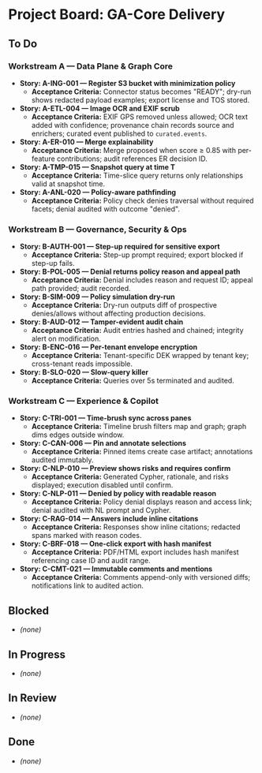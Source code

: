 # Project Board: GA-Core Delivery

## To Do

### Workstream A — Data Plane & Graph Core

*   **Story: A-ING-001 — Register S3 bucket with minimization policy**
    *   **Acceptance Criteria:** Connector status becomes "READY"; dry-run shows redacted payload examples; export license and TOS stored.
*   **Story: A-ETL-004 — Image OCR and EXIF scrub**
    *   **Acceptance Criteria:** EXIF GPS removed unless allowed; OCR text added with confidence; provenance chain records source and enrichers; curated event published to `curated.events`.
*   **Story: A-ER-010 — Merge explainability**
    *   **Acceptance Criteria:** Merge proposed when score ≥ 0.85 with per-feature contributions; audit references ER decision ID.
*   **Story: A-TMP-015 — Snapshot query at time T**
    *   **Acceptance Criteria:** Time-slice query returns only relationships valid at snapshot time.
*   **Story: A-ANL-020 — Policy-aware pathfinding**
    *   **Acceptance Criteria:** Policy check denies traversal without required facets; denial audited with outcome "denied".

### Workstream B — Governance, Security & Ops

*   **Story: B-AUTH-001 — Step-up required for sensitive export**
    *   **Acceptance Criteria:** Step-up prompt required; export blocked if step-up fails.
*   **Story: B-POL-005 — Denial returns policy reason and appeal path**
    *   **Acceptance Criteria:** Denial includes reason and request ID; appeal path provided; audit recorded.
*   **Story: B-SIM-009 — Policy simulation dry-run**
    *   **Acceptance Criteria:** Dry-run outputs diff of prospective denies/allows without affecting production decisions.
*   **Story: B-AUD-012 — Tamper-evident audit chain**
    *   **Acceptance Criteria:** Audit entries hashed and chained; integrity alert on modification.
*   **Story: B-ENC-016 — Per-tenant envelope encryption**
    *   **Acceptance Criteria:** Tenant-specific DEK wrapped by tenant key; cross-tenant reads impossible.
*   **Story: B-SLO-020 — Slow-query killer**
    *   **Acceptance Criteria:** Queries over 5s terminated and audited.

### Workstream C — Experience & Copilot

*   **Story: C-TRI-001 — Time-brush sync across panes**
    *   **Acceptance Criteria:** Timeline brush filters map and graph; graph dims edges outside window.
*   **Story: C-CAN-006 — Pin and annotate selections**
    *   **Acceptance Criteria:** Pinned items create case artifact; annotations audited immutably.
*   **Story: C-NLP-010 — Preview shows risks and requires confirm**
    *   **Acceptance Criteria:** Generated Cypher, rationale, and risks displayed; execution disabled until confirm.
*   **Story: C-NLP-011 — Denied by policy with readable reason**
    *   **Acceptance Criteria:** Policy denial displays reason and access link; denial audited with NL prompt and Cypher.
*   **Story: C-RAG-014 — Answers include inline citations**
    *   **Acceptance Criteria:** Responses show inline citations; redacted spans marked with reason codes.
*   **Story: C-BRF-018 — One-click export with hash manifest**
    *   **Acceptance Criteria:** PDF/HTML export includes hash manifest referencing case ID and audit range.
*   **Story: C-CMT-021 — Immutable comments and mentions**
    *   **Acceptance Criteria:** Comments append-only with versioned diffs; notifications link to audited action.

## Blocked

- _(none)_

## In Progress

- _(none)_

## In Review

- _(none)_

## Done

- _(none)_
